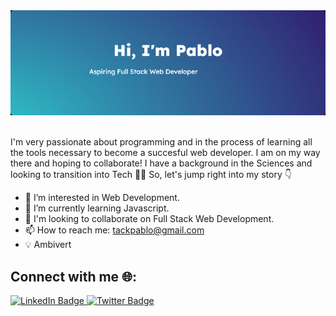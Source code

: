 <div id="header" align="center">
  <img src="https://github.com/tackpablo/tackpablo/blob/main/assets/header.png" />
</div>

<div id="header" align="center">
  <img src="https://komarev.com/ghpvc/?username=tackpablo&style=flat-square&color=blue" alt=""/>
</div>


I'm very passionate about programming and in the process of learning all the tools necessary to become a succesful web developer. I am on my way there and hoping to collaborate! I have a background in the Sciences and looking to transition into Tech :raised_hands::raised_hands: So, let's jump right into my story 👇

- 👀 I’m interested in Web Development.
- 🌱 I’m currently learning Javascript.
- 👭 I'm looking to collaborate on Full Stack Web Development.
- 📫 How to reach me: tackpablo@gmail.com
- :bulb: Ambivert

## Connect with me :globe_with_meridians::

<div id="badges">
  <a href="https://www.linkedin.com/in/pablotack/">
    <img src="https://img.shields.io/badge/LinkedIn-blue?style=for-the-badge&logo=linkedin&logoColor=white" alt="LinkedIn Badge"/>
  </a>
  <a href="https://twitter.com/tackpablo">
    <img src="https://img.shields.io/badge/Twitter-blue?style=for-the-badge&logo=twitter&logoColor=white" alt="Twitter Badge"/>
  </a>
</div>

